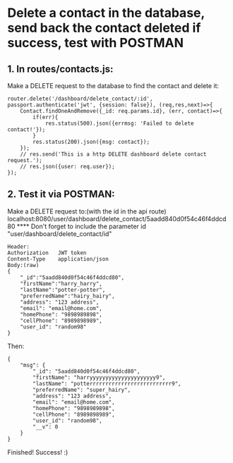 # Delete a contact in the database, send back the contact deleted if success, test with POSTMAN
## 1. In routes/contacts.js:
Make a DELETE request to the database to find the contact and delete it:
```
router.delete('/dashboard/delete_contact/:id', passport.authenticate('jwt', {session: false}), (req,res,next)=>{
    Contact.findOneAndRemove({_id: req.params.id}, (err, contact)=>{
        if(err){
            res.status(500).json({errmsg: 'Failed to delete contact!'});
        }
        res.status(200).json({msg: contact});
    });
    // res.send('This is a http DELETE dashboard delete contact request.');
    // res.json({user: req.user});
});
```
## 2. Test it via POSTMAN:
Make a DELETE request to:(with the id in the api route)
localhost:8080/user/dashboard/delete_contact/5aadd840d0f54c46f4ddcd80 
**** Don't forget to include the parameter id "user/dashboard/delete_contact/id"
```
Header:
Authorization   JWT token
Content-Type    application/json
Body:(raw)
{
    "_id":"5aadd840d0f54c46f4ddcd80", 
	"firstName":"harry_harry",
	"lastName":"potter-potter",
	"preferredName":"hairy_hairy",
	"address": "123 address",
    "email": "email@home.com",
    "homePhone": "9898989898",
    "cellPhone": "8989898989",
    "user_id": "random98"
}
```
Then:
```
{
    "msg": {
        "_id": "5aadd840d0f54c46f4ddcd80",
        "firstName": "harryyyyyyyyyyyyyyyyyyyyy9",
        "lastName": "potterrrrrrrrrrrrrrrrrrrrrrrrrr9",
        "preferredName": "super_hairy",
        "address": "123 address",
        "email": "email@home.com",
        "homePhone": "9898989898",
        "cellPhone": "8989898989",
        "user_id": "random98",
        "__v": 0
    }
}
```
Finished! Success! :)
